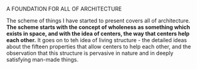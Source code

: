 A FOUNDATION FOR ALL OF ARCHITECTURE

The scheme of things I have started to present covers all of architecture. **The scheme starts with the concept of wholeness as something which exists in space, and with the idea of centers, the way that centers help each other.** It goes on to teh idea of living structure - the detailed ideas about the fifteen properties that allow centers to help each other, and the observation that this structure is pervasive in nature and in deeply satisfying man-made things.